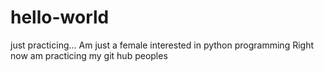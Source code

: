 # hello-world
just practicing...
Am just a female interested in python programming
Right now am practicing my git hub peoples
